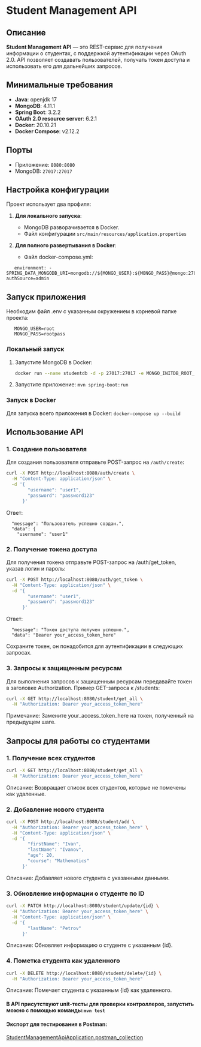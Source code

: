 # Student Management API

## Описание

**Student Management API** — это REST-сервис для получения информации о студентах, с поддержкой аутентификации через
OAuth 2.0. API позволяет создавать пользователей, получать токен доступа и использовать его для дальнейших запросов.

## Минимальные требования

- **Java**: openjdk 17
- **MongoDB**: 4.11.1
- **Spring Boot**: 3.2.2
- **OAuth 2.0 resource server**: 6.2.1
- **Docker**: 20.10.21
- **Docker Compose**: v2.12.2

## Порты

- Приложение: `8080:8080`
- MongoDB: `27017:27017`

## Настройка конфигурации

Проект использует два профиля:

1. **Для локального запуска**:
    - MongoDB разворачивается в Docker.
    - Файл конфигурации `src/main/resources/application.properties`

2. **Для полного развертывания в Docker**:
    - Файл docker-compose.yml:
```
   environment: - SPRING_DATA_MONGODB_URI=mongodb://${MONGO_USER}:${MONGO_PASS}@mongo:27017/studentdb?authSource=admin
```

## Запуск приложения

Необходим файл .env c указанным окружением в корневой папке проекта:
```
   MONGO_USER=root
   MONGO_PASS=rootpass
```

### Локальный запуск

1. Запустите MongoDB в Docker:
   ```bash
   docker run --name studentdb -d -p 27017:27017 -e MONGO_INITDB_ROOT_USERNAME=root -e MONGO_INITDB_ROOT_PASSWORD=rootpass mongo
   ```
2. Запустите приложение:
   ```mvn spring-boot:run```

### Запуск в Docker

Для запуска всего приложения в Docker:
```docker-compose up --build```

## Использование API

### 1. Создание пользователя

Для создания пользователя отправьте POST-запрос на `/auth/create`:

```bash
curl -X POST http://localhost:8080/auth/create \
  -H "Content-Type: application/json" \
  -d '{
        "username": "user1",
        "password": "password123"
      }' 
```

Ответ:

```
  "message": "Пользователь успешно создан.",
  "data": {
    "username": "user1"
```

### 2. Получение токена доступа

Для получения токена отправьте POST-запрос на /auth/get_token, указав логин и пароль:

```bash
curl -X POST http://localhost:8080/auth/get_token \
  -H "Content-Type: application/json" \
  -d '{
        "username": "user1",
        "password": "password123"
      }' 
```

Ответ:

```{
  "message": "Токен доступа получен успешно.",
  "data": "Bearer your_access_token_here"
```

Сохраните токен, он понадобится для аутентификации в следующих запросах.

### 3. Запросы к защищенным ресурсам

Для выполнения запросов к защищенным ресурсам передавайте токен в заголовке Authorization. Пример GET-запроса к
/students:

```bash
curl -X GET http://localhost:8080/student/get_all \
  -H "Authorization: Bearer your_access_token_here" 
```

Примечание: Замените your_access_token_here на токен, полученный на предыдущем шаге.

## Запросы для работы со студентами

### 1. Получение всех студентов

```bash
curl -X GET http://localhost:8080/student/get_all \
  -H "Authorization: Bearer your_access_token_here"
```

Описание: Возвращает список всех студентов, которые не помечены как удаленные.

### 2. Добавление нового студента

```bash
curl -X POST http://localhost:8080/student/add \
  -H "Authorization: Bearer your_access_token_here" \
  -H "Content-Type: application/json" \
  -d '{
        "firstName": "Ivan",
        "lastName": "Ivanov",
        "age": 20,
        "course": "Mathematics"
      }'
```

Описание: Добавляет нового студента с указанными данными.

### 3. Обновление информации о студенте по ID

```bash
curl -X PATCH http://localhost:8080/student/update/{id} \
  -H "Authorization: Bearer your_access_token_here" \
  -H "Content-Type: application/json" \
  -d '{
        "lastName": "Petrov"
      }'
```

Описание: Обновляет информацию о студенте с указанным {id}.

### 4. Пометка студента как удаленного

```bash
curl -X DELETE http://localhost:8080/student/delete/{id} \
  -H "Authorization: Bearer your_access_token_here"
```

Описание: Помечает студента с указанным {id} как удаленного.

#### В API присутствуют unit-тесты для проверки контроллеров, запустить можно с помощью команды:```mvn test```

#### Экспорт для тестирования в Postman:
[StudentManagementApiApplication.postman_collection](./StudentManagementApiApplication.postman_collection.json)
